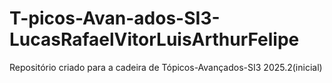 # T-picos-Avan-ados-SI3-LucasRafaelVitorLuisArthurFelipe
Repositório criado para a cadeira de Tópicos-Avançados-SI3 2025.2(inicial)
